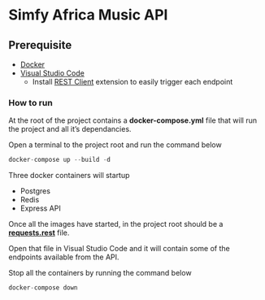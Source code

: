 # Simfy Africa Music API

## Prerequisite

- [Docker](https://docs.docker.com/engine/install/)
- [Visual Studio Code](https://code.visualstudio.com/download)
    - Install [REST Client](https://marketplace.visualstudio.com/items?itemName=humao.rest-client) extension to easily trigger each endpoint

### How to run

At the root of the project contains a **docker-compose.yml** file that will run the project and all it’s dependancies.

Open a terminal to the project root and run the command below

```jsx
docker-compose up --build -d
```

Three docker containers will startup

- Postgres
- Redis
- Express API

Once all the images have started, in the project root should be a **[requests.rest](http://requests.rest)** file.

Open that file in Visual Studio Code and it will contain some of the endpoints available from the API.

Stop all the containers by running the command below  

```jsx
docker-compose down
```